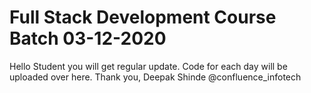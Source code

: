 # Full Stack Development Course Batch 03-12-2020

Hello Student you will get regular update.
Code for each day will be uploaded over here.
Thank you,
Deepak Shinde
@confluence_infotech
